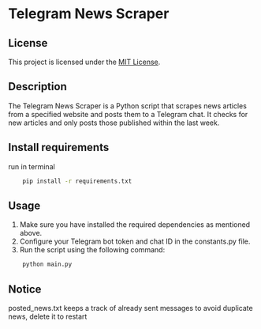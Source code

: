 # Telegram News Scraper

## License

This project is licensed under the [MIT License](LICENSE).

## Description

The Telegram News Scraper is a Python script that scrapes news articles from a specified website and posts them to a Telegram chat. It checks for new articles and only posts those published within the last week.



## Install requirements
run in terminal

```bash
    pip install -r requirements.txt
```

## Usage
1. Make sure you have installed the required dependencies as mentioned above.
2. Configure your Telegram bot token and chat ID in the constants.py file.
3. Run the script using the following command:
```bash Copy code
    python main.py
```

## Notice

posted_news.txt keeps a track of already sent messages to avoid duplicate news, delete it to restart